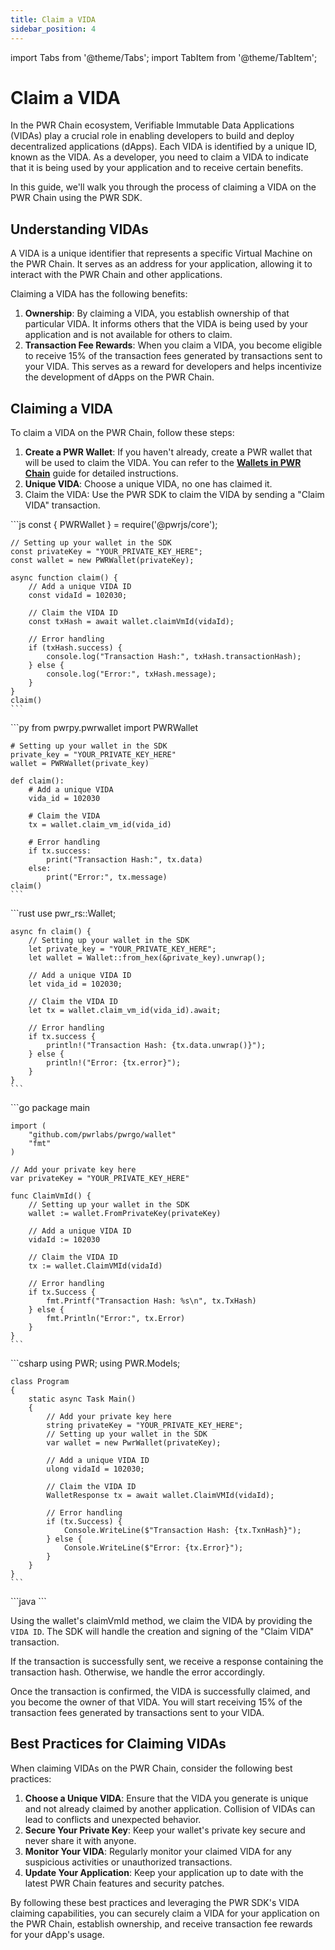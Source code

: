```yaml
---
title: Claim a VIDA
sidebar_position: 4
---
```

import Tabs from '@theme/Tabs';
import TabItem from '@theme/TabItem';

# Claim a VIDA

In the PWR Chain ecosystem, Verifiable Immutable Data Applications (VIDAs) play a crucial role in enabling developers to build and deploy decentralized applications (dApps). Each VIDA is identified by a unique ID, known as the VIDA. As a developer, you need to claim a VIDA to indicate that it is being used by your application and to receive certain benefits.

In this guide, we'll walk you through the process of claiming a VIDA on the PWR Chain using the PWR SDK.

## Understanding VIDAs

A VIDA is a unique identifier that represents a specific Virtual Machine on the PWR Chain. It serves as an address for your application, allowing it to interact with the PWR Chain and other applications.

Claiming a VIDA has the following benefits:

1. **Ownership**: By claiming a VIDA, you establish ownership of that particular VIDA. It informs others that the VIDA is being used by your application and is not available for others to claim.
2. **Transaction Fee Rewards**: When you claim a VIDA, you become eligible to receive 15% of the transaction fees generated by transactions sent to your VIDA. This serves as a reward for developers and helps incentivize the development of dApps on the PWR Chain.

## Claiming a VIDA

To claim a VIDA on the PWR Chain, follow these steps:

1. **Create a PWR Wallet**: If you haven't already, create a PWR wallet that will be used to claim the VIDA. You can refer to the [**Wallets in PWR Chain**](/developers/sdks/wallets-in-pwr-chain) guide for detailed instructions.
2. **Unique VIDA**: Choose a unique VIDA, no one has claimed it.
3. Claim the VIDA: Use the PWR SDK to claim the VIDA by sending a "Claim VIDA" transaction.

<Tabs>
<TabItem value="javascript" label="JavaScript">
    ```js
    const { PWRWallet } = require('@pwrjs/core');

    // Setting up your wallet in the SDK
    const privateKey = "YOUR_PRIVATE_KEY_HERE";
    const wallet = new PWRWallet(privateKey);

    async function claim() {
        // Add a unique VIDA ID
        const vidaId = 102030;

        // Claim the VIDA ID
        const txHash = await wallet.claimVmId(vidaId);

        // Error handling
        if (txHash.success) {
            console.log("Transaction Hash:", txHash.transactionHash);
        } else {
            console.log("Error:", txHash.message);
        }
    }
    claim()
    ```
</TabItem>
<TabItem value="python" label="Python">
    ```py
    from pwrpy.pwrwallet import PWRWallet

    # Setting up your wallet in the SDK
    private_key = "YOUR_PRIVATE_KEY_HERE"
    wallet = PWRWallet(private_key)

    def claim():
        # Add a unique VIDA
        vida_id = 102030

        # Claim the VIDA
        tx = wallet.claim_vm_id(vida_id)

        # Error handling
        if tx.success:
            print("Transaction Hash:", tx.data)
        else:
            print("Error:", tx.message)
    claim()
    ```
</TabItem>
<TabItem value="rust" label="Rust">
    ```rust
    use pwr_rs::Wallet;

    async fn claim() {
        // Setting up your wallet in the SDK
        let private_key = "YOUR_PRIVATE_KEY_HERE";
        let wallet = Wallet::from_hex(&private_key).unwrap();

        // Add a unique VIDA ID
        let vida_id = 102030;

        // Claim the VIDA ID
        let tx = wallet.claim_vm_id(vida_id).await;

        // Error handling
        if tx.success {
            println!("Transaction Hash: {tx.data.unwrap()}");
        } else {
            println!("Error: {tx.error}");
        }
    }
    ```
</TabItem>
<TabItem value="go" label="Go">
    ```go
    package main

    import (
        "github.com/pwrlabs/pwrgo/wallet"
        "fmt"
    )

    // Add your private key here
    var privateKey = "YOUR_PRIVATE_KEY_HERE"

    func ClaimVmId() {
        // Setting up your wallet in the SDK
        wallet := wallet.FromPrivateKey(privateKey)

        // Add a unique VIDA ID
        vidaId := 102030

        // Claim the VIDA ID
        tx := wallet.ClaimVMId(vidaId)

        // Error handling
        if tx.Success {
            fmt.Printf("Transaction Hash: %s\n", tx.TxHash)
        } else {
            fmt.Println("Error:", tx.Error)
        }
    }
    ```
</TabItem>
<TabItem value="csharp" label="C#">
    ```csharp
    using PWR;
    using PWR.Models;

    class Program
    {
        static async Task Main()
        {
            // Add your private key here
            string privateKey = "YOUR_PRIVATE_KEY_HERE";
            // Setting up your wallet in the SDK
            var wallet = new PwrWallet(privateKey);

            // Add a unique VIDA ID
            ulong vidaId = 102030;

            // Claim the VIDA ID
            WalletResponse tx = await wallet.ClaimVMId(vidaId);

            // Error handling
            if (tx.Success) {
                Console.WriteLine($"Transaction Hash: {tx.TxnHash}");
            } else {
                Console.WriteLine($"Error: {tx.Error}");
            }
        }
    }
    ```
</TabItem>
<TabItem value="java" label="Java">
    ```java
    ```
</TabItem>
</Tabs>

Using the wallet's claimVmId method, we claim the VIDA by providing the `VIDA ID`. The SDK will handle the creation and signing of the "Claim VIDA" transaction.

If the transaction is successfully sent, we receive a response containing the transaction hash. Otherwise, we handle the error accordingly.

Once the transaction is confirmed, the VIDA is successfully claimed, and you become the owner of that VIDA. You will start receiving 15% of the transaction fees generated by transactions sent to your VIDA.

## Best Practices for Claiming VIDAs

When claiming VIDAs on the PWR Chain, consider the following best practices:

1. **Choose a Unique VIDA**: Ensure that the VIDA you generate is unique and not already claimed by another application. Collision of VIDAs can lead to conflicts and unexpected behavior.
2. **Secure Your Private Key**: Keep your wallet's private key secure and never share it with anyone.
3. **Monitor Your VIDA**: Regularly monitor your claimed VIDA for any suspicious activities or unauthorized transactions.
4. **Update Your Application**: Keep your application up to date with the latest PWR Chain features and security patches.

By following these best practices and leveraging the PWR SDK's VIDA claiming capabilities, you can securely claim a VIDA for your application on the PWR Chain, establish ownership, and receive transaction fee rewards for your dApp's usage.

<!-- ## How to Claim and Configure a VIDA on PWR Chain -->
